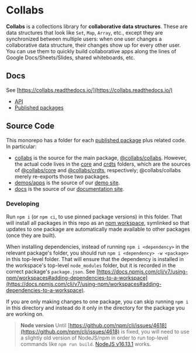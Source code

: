 # Collabs

**Collabs** is a collections library for **collaborative data structures**. These are data structures that look like `Set`, `Map`, `Array`, etc., except they are synchronized between multiple users: when one user changes a collaborative data structure, their changes show up for every other user. You can use them to quickly build collaborative apps along the lines of Google Docs/Sheets/Slides, shared whiteboards, etc.
 
## Docs

See [https://collabs.readthedocs.io/](https://collabs.readthedocs.io/)

- [API](https://collabs.readthedocs.io/en/latest/api/)
- [Published packages](https://collabs.readthedocs.io/en/latest/packages.html)

## Source Code

This monorepo has a folder for each [published package](https://collabs.readthedocs.io/en/latest/packages.html) plus related code. In particular:

- [collabs](https://github.com/composablesys/collabs/tree/master/collabs) is the source for the main package, [@collabs/collabs](https://www.npmjs.com/package/@collabs/collabs). However, the actual code lives in the [core](https://github.com/composablesys/collabs/tree/master/core) and [crdts](https://github.com/composablesys/collabs/tree/master/crdts) folders, which are the sources of [@collabs/core](https://www.npmjs.com/package/@collabs/core) and [@collabs/crdts](https://www.npmjs.com/package/@collabs/crdts), respectively; @collabs/collabs merely re-exports those two packages.
- [demos/apps](https://github.com/composablesys/collabs/tree/master/demos/apps) is the source of our [demo site](collabs-demos.herokuapp.com/).
- [docs](https://github.com/composablesys/collabs/tree/master/docs) is the source of our [documentation site](https://collabs.readthedocs.io/).

### Developing

Run `npm i` (or `npm ci`, to use pinned package versions) in this folder. That will install all packages in this repo as an [npm workspace](https://docs.npmjs.com/cli/v7/using-npm/workspaces), symlinked so that updates to one package are automatically made available to other packages (once they are built).

When installing dependencies, instead of running `npm i <dependency>` in the relevant package's folder, you should run `npm i <dependency> -w <package>` in this top-level folder. That will ensure that the dependency is installed in the workspace's top-level `node_modules` folder, but it is recorded in the correct package's `package.json`. See [https://docs.npmjs.com/cli/v7/using-npm/workspaces#adding-dependencies-to-a-workspace](https://docs.npmjs.com/cli/v7/using-npm/workspaces#adding-dependencies-to-a-workspace).

If you are only making changes to one package, you can skip running `npm i` in this directory and instead do it only in the directory for the package you are working on.

> **Node version** Until [https://github.com/npm/cli/issues/4618](https://github.com/npm/cli/issues/4618) is fixed, you will need to use a slightly old version of NodeJS/npm in order to run top-level commands like `npm run build`. [NodeJS v16.13.1](https://nodejs.org/download/release/v16.13.1/) works.
